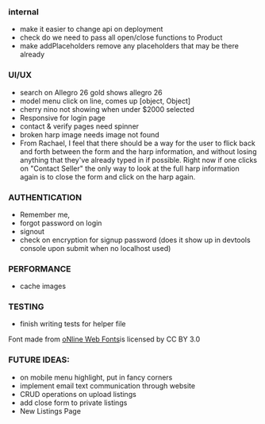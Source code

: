 ### internal
- make it easier to change api on deployment
- check do we need to pass all open/close functions to Product
- make addPlaceholders remove any placeholders that may be there already

### UI/UX
- search on Allegro 26 gold shows allegro 26
- model menu click on line, comes up [object, Object]
- cherry nino not showing when under $2000 selected
- Responsive for login page
- contact & verify pages need spinner
- broken harp image needs image not found
- From Rachael, I feel that there should be a way for the user to flick back and forth between the form and the harp information, and without losing anything that they've already typed in if possible. Right now if one clicks on "Contact Seller" the only way to look at the full harp information again is to close the form and click on the harp again. 

### AUTHENTICATION
- Remember me, 
- forgot password on login
- signout
- check on encryption for signup password (does it show up in devtools console upon submit when no localhost used)

### PERFORMANCE
- cache images

### TESTING

- finish writing tests for helper file

<div>Font made from <a href="http://www.onlinewebfonts.com">oNline Web Fonts</a>is licensed by CC BY 3.0</div>

### FUTURE IDEAS:

- on mobile menu highlight, put in fancy corners
- implement email text communication through website
- CRUD operations on upload listings
- add close form to private listings
- New Listings Page
